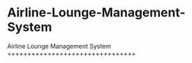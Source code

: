 Airline-Lounge-Management-System
================================

Airline Lounge Management System
++++++++++++++++++++++++++++++++
